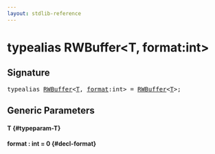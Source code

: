 ```yaml
---
layout: stdlib-reference
---
```


# typealias RWBuffer\<T, format:int\>

## Signature

<pre>
<span class='code_keyword'>typealias</span> <a href="/stdlib-reference/types/RWBuffer" class="code_type">RWBuffer</a>&lt;<a href="/stdlib-reference/types/RWBuffer#typeparam-T" class="code_type">T</a>, <a href="/stdlib-reference/types/RWBuffer#typeparam-format" class="code_var">format</a>:int&gt; = <a href="/stdlib-reference/types/RWBuffer" class="code_type">RWBuffer</a>&lt;<a href="/stdlib-reference/types/RWBuffer#typeparam-T" class="code_type">T</a>&gt;;
</pre>

## Generic Parameters

#### T {#typeparam-T}
#### format  : int = 0 {#decl-format}

